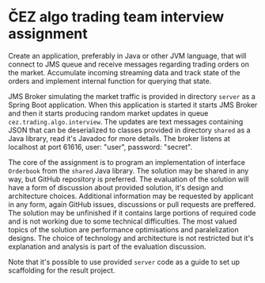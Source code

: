 # ČEZ algo trading team interview assignment

Create an application, preferably in Java or other JVM language, that will connect to JMS queue and receive messages regarding trading orders on the market. Accumulate incoming streaming data and track state of the orders and implement internal function for querying that state.

JMS Broker simulating the market traffic is provided in directory `server` as a Spring Boot application. When this application is started it starts JMS Broker and then it starts producing random market updates in queue `cez.trading.algo.interview`. The updates are text messages containing JSON that can be deserialized to classes provided in directory `shared` as a Java library, read it's Javadoc for more details. The broker listens at localhost at port 61616, user: "user", password: "secret".

The core of the assignment is to program an implementation of interface `Orderbook` from the `shared` Java library. The solution may be shared in any way, but GitHub repository is preferred. The evaluation of the solution will have a form of discussion about provided solution, it's design and architecture choices. Additional information may be requested by applicant in any form, again GitHub issues, discussions or pull requests are preffered. The solution may be unfinished if it contains large portions of required code and is not working due to some technical difficulties. The most valued topics of the solution are performance optimisations and paralelization designs. The choice of technology and architecture is not restricted but it's explanation and analysis is part of the evaluation discussion.

Note that it's possible to use provided `server` code as a guide to set up scaffolding for the result project.